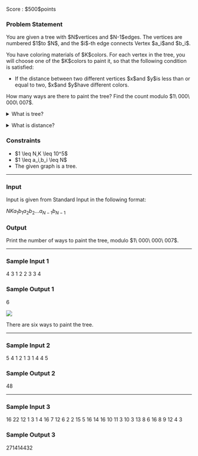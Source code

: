 
<div>

<span>

<span>

<p>
Score : $500$points
</p>

<div>

<section>

### **Problem Statement**

<p>
You are given a tree with $N$vertices and $N-1$edges. The vertices are numbered $1$to $N$, and the $i$-th edge connects Vertex $a_i$and $b_i$.
</p>

<p>
You have coloring materials of $K$colors.
For each vertex in the tree, you will choose one of the $K$colors to paint it, so that the following condition is satisfied:
</p>

<ul>

<li>
If the distance between two different vertices $x$and $y$is less than or equal to two, $x$and $y$have different colors.
</li>

</ul>

<p>
How many ways are there to paint the tree? Find the count modulo $1\ 000\ 000\ 007$.
</p>

<p>

</p>

<details>

<summary>
What is tree?
</summary>
A tree is a kind of graph. For detail, please see: <a href="https://ja.wikipedia.org/wiki/%E6%9C%A8_(%E6%95%B0%E5%AD%A6)">Wikipedia "Tree (graph theory)"</a>
<p>

</p>

<p>

</p>

</details>

<p>

</p>

<p>

</p>

<details>

<summary>
What is distance?
</summary>
The distance between two vertices $x$and $y$is the minimum number of edges one has to traverse to get from $x$to $y$.
<p>

</p>

<p>

</p>

</details>

<p>

</p>

</section>

</div>

<div>

<section>

### **Constraints**

<ul>

<li>
$1 \leq N,K \leq 10^5$
</li>

<li>
$1 \leq a_i,b_i \leq N$
</li>

<li>
The given graph is a tree.
</li>

</ul>

</section>

</div>

---

<div>

<div>

<section>

### **Input**

<p>
Input is given from Standard Input in the following format:
</p>

<div>

$N$$K$$a_1$$b_1$$a_2$$b_2$$.$$.$$.$$a_{N-1}$$b_{N-1}$
</div>

</section>

</div>

<div>

<section>

### **Output**

<p>
Print the number of ways to paint the tree, modulo $1\ 000\ 000\ 007$.
</p>

</section>

</div>

</div>

---

<div>

<section>

### **Sample Input 1**

<div>

4 3
1 2
2 3
3 4

</div>

</section>

</div>

<div>

<section>

### **Sample Output 1**

<div>

6

</div>

<p>

<img src="https://img.atcoder.jp/ghi/491cd56a53e99ba7677ee4827b8f767a.png">

</img>

</p>

<p>
There are six ways to paint the tree.
</p>

</section>

</div>

---

<div>

<section>

### **Sample Input 2**

<div>

5 4
1 2
1 3
1 4
4 5

</div>

</section>

</div>

<div>

<section>

### **Sample Output 2**

<div>

48

</div>

</section>

</div>

---

<div>

<section>

### **Sample Input 3**

<div>

16 22
12 1
3 1
4 16
7 12
6 2
2 15
5 16
14 16
10 11
3 10
3 13
8 6
16 8
9 12
4 3

</div>

</section>

</div>

<div>

<section>

### **Sample Output 3**

<div>

271414432

</div>

</section>

</div>

</span>

</span>

</div>
